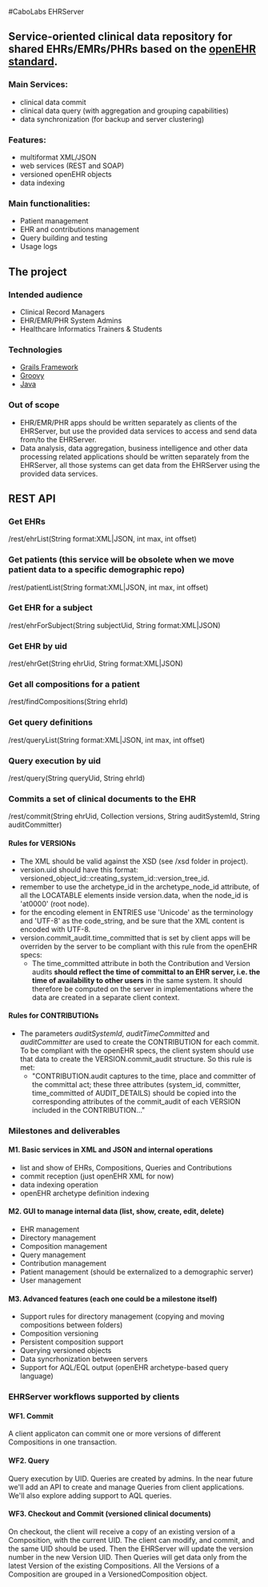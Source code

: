 #CaboLabs EHRServer

## Service-oriented clinical data repository for shared EHRs/EMRs/PHRs based on the [openEHR standard](http://openehr.org).

### Main Services:

* clinical data commit
* clinical data query (with aggregation and grouping capabilities)
* data synchronization (for backup and server clustering)


### Features:

* multiformat XML/JSON
* web services (REST and SOAP)
* versioned openEHR objects
* data indexing


### Main functionalities:

* Patient management
* EHR and contributions management
* Query building and testing
* Usage logs


## The project

### Intended audience

* Clinical Record Managers
* EHR/EMR/PHR System Admins
* Healthcare Informatics Trainers & Students


### Technologies

* [Grails Framework](http://grails.org)
* [Groovy](http://groovy.codehaus.org)
* [Java](http://docs.oracle.com/javase/specs)


### Out of scope

* EHR/EMR/PHR apps should be written separately as clients of the EHRServer, but use the provided data services to access and send data from/to the EHRServer.
* Data analysis, data aggregation, business intelligence and other data processing related applications should be written separately from the EHRServer, all those systems can get data from the EHRServer using the provided data services.


## REST API
### Get EHRs
/rest/ehrList(String format:XML|JSON, int max, int offset)

### Get patients (this service will be obsolete when we move patient data to a specific demographic repo)
/rest/patientList(String format:XML|JSON, int max, int offset)

### Get EHR for a subject
/rest/ehrForSubject(String subjectUid, String format:XML|JSON)

### Get EHR by uid
/rest/ehrGet(String ehrUid, String format:XML|JSON)

### Get all compositions for a patient
/rest/findCompositions(String ehrId)

### Get query definitions
/rest/queryList(String format:XML|JSON, int max, int offset)

### Query execution by uid
/rest/query(String queryUid, String ehrId)

### Commits a set of clinical documents to the EHR
/rest/commit(String ehrUid, Collection<Composition> versions, String auditSystemId, String auditCommitter)

#### Rules for VERSIONs

* The XML should be valid against the XSD (see /xsd folder in project).
* version.uid should have this format: versioned_object_id::creating_system_id::version_tree_id.
* remember to use the archetype_id in the archetype_node_id attribute, of all the LOCATABLE elements
  inside version.data, when the node_id is 'at0000' (root node).
* for the encoding element in ENTRIES use 'Unicode' as the terminology and 'UTF-8' as the code_string,
  and be sure that the XML content is encoded with UTF-8.
* version.commit_audit.time_committed that is set by client apps will be overriden by the server
  to be compliant with this rule from the openEHR specs:
   * The time_committed attribute in both the Contribution and Version audits **should reflect the time
     of committal to an EHR server, i.e. the time of availability to other users** in the same system.
     It should therefore be computed on the server in implementations where the data are created
     in a separate client context.

#### Rules for CONTRIBUTIONs

* The parameters _auditSystemId_, _auditTimeCommitted_ and _auditCommitter_ are used to create the CONTRIBUTION for each commit.
  To be compliant with the openEHR specs, the client system should use that data to create the VERSION.commit_audit structure. So
  this rule is met:
   * "CONTRIBUTION.audit captures to the time, place and committer of the committal act; these three attributes (system_id,
     committer, time_committed of AUDIT_DETAILS) should be copied into the corresponding attributes of the commit_audit of each VERSION included in the CONTRIBUTION..."


### Milestones and deliverables

#### M1. Basic services in XML and JSON and internal operations

* list and show of EHRs, Compositions, Queries and Contributions
* commit reception (just openEHR XML for now)
* data indexing operation
* openEHR archetype definition indexing


#### M2. GUI to manage internal data (list, show, create, edit, delete)

* EHR management
* Directory management
* Composition management
* Query management
* Contribution management
* Patient management (should be externalized to a demographic server)
* User management


#### M3. Advanced features (each one could be a milestone itself)

* Support rules for directory management (copying and moving compositions between folders)
* Composition versioning
* Persistent composition support
* Querying versioned objects
* Data syncrhonization between servers
* Support for AQL/EQL output (openEHR archetype-based query language)


### EHRServer workflows supported by clients

#### WF1. Commit

A client applicaton can commit one or more versions of different Compositions in one transaction.

#### WF2. Query

Query execution by UID. Queries are created by admins. In the near future we'll add an API to create and manage Queries from client applications. We'll also explore adding support to AQL queries.

#### WF3. Checkout and Commit (versioned clinical documents)

On checkout, the client will receive a copy of an existing version of a Composition, with the current UID. The client can modify, and commit, and the same UID should be used. Then the EHRServer will update the version number in the new Version UID. Then Queries will get data only from the latest Version of the existing Compositions. All the Versions of a Composition are grouped in a VersionedComposition object.

